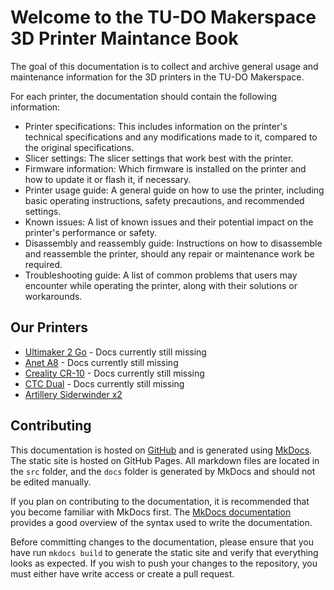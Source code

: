 # Welcome to the TU-DO Makerspace 3D Printer Maintance Book

The goal of this documentation is to collect and archive general usage and maintenance information for the 3D printers in the TU-DO Makerspace.

For each printer, the documentation should contain the following information:

- Printer specifications: This includes information on the printer's technical specifications and any modifications made to it, compared to the original specifications.
- Slicer settings: The slicer settings that work best with the printer.
- Firmware information: Which firmware is installed on the printer and how to update it or flash it, if necessary.
- Printer usage guide: A general guide on how to use the printer, including basic operating instructions, safety precautions, and recommended settings.
- Known issues: A list of known issues and their potential impact on the printer's performance or safety.
- Disassembly and reassembly guide: Instructions on how to disassemble and reassemble the printer, should any repair or maintenance work be required.
- Troubleshooting guide: A list of common problems that users may encounter while operating the printer, along with their solutions or workarounds.

## Our Printers

- [Ultimaker 2 Go](ultimaker2go/) - Docs currently still missing
- [Anet A8](aneta8/) - Docs currently still missing
- [Creality CR-10](crealitycr10/) - Docs currently still missing
- [CTC Dual](ctcdual/) - Docs currently still missing
- [Artillery Siderwinder x2](artillery_sidewinder_x2/)

## Contributing

This documentation is hosted on [GitHub](https://github.com/TU-DO-Makerspace/TU-DO_3D-Printer-Maintenance) and is generated using [MkDocs](https://www.mkdocs.org/). The static site is hosted on GitHub Pages. All markdown files are located in the `src` folder, and the `docs` folder is generated by MkDocs and should not be edited manually.

If you plan on contributing to the documentation, it is recommended that you become familiar with MkDocs first. The [MkDocs documentation](https://www.mkdocs.org/user-guide/writing-your-docs/) provides a good overview of the syntax used to write the documentation.

Before committing changes to the documentation, please ensure that you have run `mkdocs build` to generate the static site and verify that everything looks as expected. If you wish to push your changes to the repository, you must either have write access or create a pull request.
